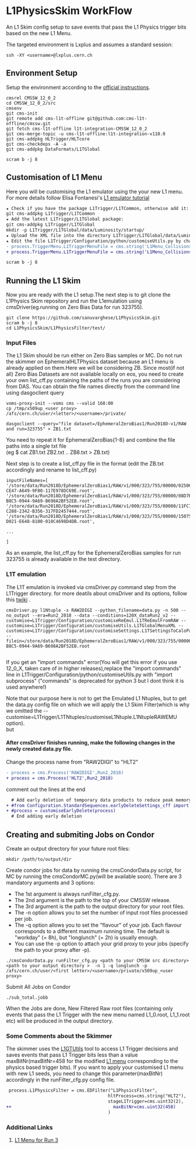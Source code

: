 # L1PhysicsSkim WorkFlow
An L1 Skim config setup to save events that  pass the L1 Physics trigger bits based on the new L1 Menu.  

The targeted environment is Lxplus and assumes a standard session:
```
ssh -XY <username>@lxplus.cern.ch
```

## Environment Setup
Setup the environment according to the [official instructions](https://twiki.cern.ch/twiki/bin/view/CMSPublic/SWGuideL1TStage2Instructions).
```
cmsrel CMSSW_12_0_2
cd CMSSW_12_0_2/src
cmsenv
git cms-init
git remote add cms-l1t-offline git@github.com:cms-l1t-offline/cmssw.git
git fetch cms-l1t-offline l1t-integration-CMSSW_12_0_2
git cms-merge-topic -u cms-l1t-offline:l1t-integration-v110.0
git cms-addpkg HLTrigger/HLTcore
git cms-checkdeps -A -a
git cms-addpkg DataFormats/L1TGlobal  

scram b -j 8

```
## Customisation of L1 Menu 
Here you will be customising the L1 emulator using the your new L1 menu. For more details follow Elisa Fontanesi's [L1 emulator tutorial](https://indico.cern.ch/event/1060362/contributions/4455932/attachments/2286815/3937192/L1T_Tutorial_Emulator.pdf) 
```diff
★ Check if you have the package L1Trigger/L1TCommon, otherwise add it:
git cms-addpkg L1Trigger/L1TCommon
★ Add the latest L1Trigger/L1TGlobal package:
git cms-addpkg L1Trigger/L1TGlobal
mkdir -p L1Trigger/L1TGlobal/data/Luminosity/startup/
★ Upload the XML file into the directory L1Trigger/L1TGlobal/data/Luminosity/startup/
★ Edit the file L1Trigger/Configuration/python/customiseUtils.py by changing the L1TriggerMenuFile:
- process.TriggerMenu.L1TriggerMenuFile = cms.string('L1Menu_Collisions2016_v2c.xml') 
+ process.TriggerMenu.L1TriggerMenuFile = cms.string('L1Menu_Collisions2022_v0_1_1.xml')

scram b -j 8
```
## Running the L1 Skim  

 Now you are ready with the L1 setup.The next step is to git clone the L1Physics Skim repository and run the L1emulation using cmsDriver(eg.running on Zero Bias Data for run 323755).
```
git clone https://github.com/sanuvarghese/L1PhysicsSkim.git
scram b -j 8
cd L1PhysicsSkim/L1PhysicsFilter/test/
```  
### Input Files
The L1 Skim should be run either on Zero Bias samples or MC. Do not run the skimmer on EphemeralHLTPhysics dataset because an L1 menu is already applied on them.Here we will be considering ZB. Since most(if not all) Zero Bias Datasets are not available locally on eos, you need to create your own list_cff.py containing the paths of the runs you are considering from DAS. You can obtain the file names directly from the command line using dasgoclient query
```
voms-proxy-init --voms cms --valid 168:00
cp /tmp/x509up_<user proxy> /afs/cern.ch/user/<letter>/<username>/private/  

dasgoclient --query="file dataset=/EphemeralZeroBias1/Run2018D-v1/RAW and run=323755" > ZB1.txt
```  
You need to repeat it for EphemeralZeroBias{1-8} and combine the file paths into a single txt file   
(eg $ cat ZB1.txt ZB2.txt .. ZB8.txt > ZB.txt)  

Next step is to create a list_cff.py file in the format (edit the ZB.txt accordingly and rename to list_cff.py)
```
inputFileNames=[
'/store/data/Run2018D/EphemeralZeroBias1/RAW/v1/000/323/755/00000/02506E54-CE47-A649-9F80-117E978DC69E.root',
'/store/data/Run2018D/EphemeralZeroBias1/RAW/v1/000/323/755/00000/08D7B1A7-B8C5-0944-9A69-B698A2BF52EB.root',
'/store/data/Run2018D/EphemeralZeroBias1/RAW/v1/000/323/755/00000/11FC721B-C288-2342-B356-317FD2457444.root',
'/store/data/Run2018D/EphemeralZeroBias1/RAW/v1/000/323/755/00000/1507559B-D021-E648-8100-010C4698D4DB.root',

...

]
```
As an example, the list_cff.py for the EphemeralZeroBias samples for run 323755 is already available in the test directory. 
### L1T emulation
The L1T emulation is invoked via cmsDriver.py command step from the L1Trigger directory. for more deatils about cmsDriver and its options, follow this [twiki](https://twiki.cern.ch/twiki/bin/view/CMSPublic/SWGuideCmsDriver) .

```
cmsDriver.py l1Ntuple -s RAW2DIGI --python_filename=data.py -n 500 --no_output --era=Run2_2018 --data --conditions=120X_dataRun2_v2 --customise=L1Trigger/Configuration/customiseReEmul.L1TReEmulFromRAW --customise=L1Trigger/Configuration/customiseUtils.L1TGlobalMenuXML --customise=L1Trigger/Configuration/customiseSettings.L1TSettingsToCaloParams_2018_v1_3 --filein=/store/data/Run2018D/EphemeralZeroBias1/RAW/v1/000/323/755/00000/08D7B1A7-B8C5-0944-9A69-B698A2BF52EB.root


```  
If you get an "import commands" error(You will get this error if you use 12_0_X, taken care of in higher releases),replace the "import commands" line in L1Trigger/Configuration/python/customiseUtils.py with "import subprocess" ("commands" is deprecated for python 3 but I dont think it is used anywhere!)  

Note that our purpose here is not to get the Emulated L1 Ntuples, but to get the data.py config file on which we will apply the L1 Skim Filter(which is why we omitted the --customise=L1Trigger/L1TNtuples/customiseL1Ntuple.L1NtupleRAWEMU option).  
 but 
#### After cmsDriver finishes running, make the following changes in the newly created data.py file.  
Change the process name from "RAW2DIGI" to "HLT2"
```diff
- process = cms.Process('RAW2DIGI',Run2_2018)
+ process = cms.Process('HLT2',Run2_2018)
```  

comment out the lines at the end
```diff
  # Add early deletion of temporary data products to reduce peak memory need                                                         
+ #from Configuration.StandardSequences.earlyDeleteSettings_cff import customiseEarlyDelete                                          
+ #process = customiseEarlyDelete(process)                                                                                           
  # End adding early deletion 
``` 

## Creating and submiting Jobs on Condor

Create an output directory for your future root files:  
```
mkdir /path/to/output/dir
```
Create condor jobs for data by running the cmsCondorData.py script, for MC by running the cmsCondorMC.py(will be available soon). There are 3 mandatory arguments and 3 options:
- The 1st argument is always runFilter_cfg.py.
- The 2nd argument is the path to the top of your CMSSW release.
- The 3rd argument is the path to the output directory for your root files.
- The -n option allows you to set the number of input root files processed per job. 
- The -q option allows you to set the "flavour" of your job. Each flavour corresponds to a different maximum running time. The default is "workday" (= 8h), but "longlunch" (= 2h) is usually enough.
- You can use the -p option to attach your grid proxy to your jobs (specify the path to your proxy after -p).

```
./cmsCondorData.py runFilter_cfg.py <path to your CMSSW src directory> <path to your output directory >  -n 1 -q longlunch -p /afs/cern.ch/user/<first letter>/<username>/private/x509up_<user proxy>
```
Submit All Jobs on Condor

```
./sub_total.jobb

```
When the Jobs are done, New Filtered Raw root files (containing only events that pass the L1 Trigger with the new menu named L1_0.root, L1_1.root etc) will be produced in the output directory.

### Some Comments about the Skimmer
The skimmer uses the [L1GTUtils](https://twiki.cern.ch/twiki/bin/view/CMSPublic/SWGuideL1TriggerL1GtUtils) tool to access L1 Trigger decisions and saves events that pass L1 Trigger bits less than a value maxBitNr(maxBitNr=458 for the modified [L1 menu](https://twiki.cern.ch/twiki/bin/viewauth/CMS/L1Menu_Collisions2022_v0_1_1) corresponding to the physics based trigger bits). If you want to apply your customised L1 menu with new L1 seeds, you need to change this parameter(maxBitNr) accordingly in the runFilter_cfg.py config file.
```diff
 process.L1PhysicsFilter = cms.EDFilter("L1PhysicsFilter",
                                       hltProcess=cms.string("HLT2"),
                                       stageL1Trigger=cms.uint32(2),
++                                       maxBitNr=cms.uint32(458)
                                       )

```

### Additional Links
1. [L1 Menu for Run 3](https://twiki.cern.ch/twiki/bin/viewauth/CMS/SWGuideL1TriggerMenu#L1_Menus_for_Run_3)








